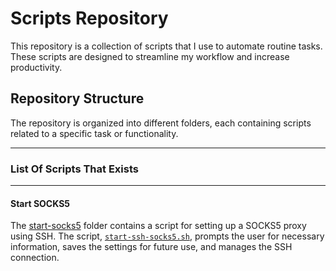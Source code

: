 # Scripts Repository

This repository is a collection of scripts that I use to automate routine tasks. These scripts are designed to streamline my workflow and increase productivity.

## Repository Structure

The repository is organized into different folders, each containing scripts related to a specific task or functionality.

---

### List Of Scripts That Exists

---

#### Start SOCKS5

The [start-socks5](start-socks5) folder contains a script for setting up a SOCKS5 proxy using SSH. The script, [`start-ssh-socks5.sh`](start-socks5/start-ssh-socks5.sh), prompts the user for necessary information, saves the settings for future use, and manages the SSH connection.
